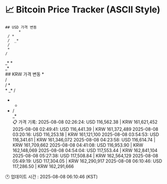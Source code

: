 # 📈 Bitcoin Price Tracker (ASCII Style)
    ## USD 가격 변동 
          *   
     / *  
     /  _*
     /    
     *    
    /     
_*  *     
  _*      
    ## KRW 가격 변동
          *   
     /    
     / *  
     *  _*
    /     
*   *     
 * /      
  _*      
    📋 가격 기록:
    2025-08-08 02:26:24: USD 116,562.38 | KRW 161,621,452
2025-08-08 02:49:41: USD 116,441.39 | KRW 161,372,489
2025-08-08 03:20:16: USD 116,253.18 | KRW 161,121,100
2025-08-08 03:54:53: USD 116,341.61 | KRW 161,346,072
2025-08-08 04:23:58: USD 116,614.74 | KRW 161,709,662
2025-08-08 04:41:08: USD 116,953.90 | KRW 162,148,069
2025-08-08 04:54:04: USD 117,553.44 | KRW 162,841,104
2025-08-08 05:27:38: USD 117,508.84 | KRW 162,564,129
2025-08-08 05:49:19: USD 117,304.05 | KRW 162,290,917
2025-08-08 06:10:46: USD 117,286.50 | KRW 162,291,666
    
🕐 업데이트 시간 : 2025-08-08 06:10:46 (KST)
